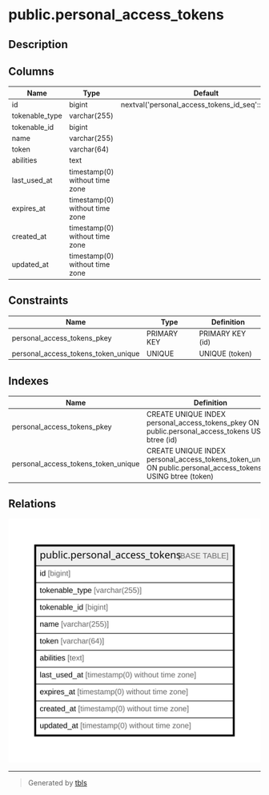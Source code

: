 # public.personal_access_tokens

## Description

## Columns

| Name | Type | Default | Nullable | Children | Parents | Comment |
| ---- | ---- | ------- | -------- | -------- | ------- | ------- |
| id | bigint | nextval('personal_access_tokens_id_seq'::regclass) | false |  |  |  |
| tokenable_type | varchar(255) |  | false |  |  |  |
| tokenable_id | bigint |  | false |  |  |  |
| name | varchar(255) |  | false |  |  |  |
| token | varchar(64) |  | false |  |  |  |
| abilities | text |  | true |  |  |  |
| last_used_at | timestamp(0) without time zone |  | true |  |  |  |
| expires_at | timestamp(0) without time zone |  | true |  |  |  |
| created_at | timestamp(0) without time zone |  | true |  |  |  |
| updated_at | timestamp(0) without time zone |  | true |  |  |  |

## Constraints

| Name | Type | Definition |
| ---- | ---- | ---------- |
| personal_access_tokens_pkey | PRIMARY KEY | PRIMARY KEY (id) |
| personal_access_tokens_token_unique | UNIQUE | UNIQUE (token) |

## Indexes

| Name | Definition |
| ---- | ---------- |
| personal_access_tokens_pkey | CREATE UNIQUE INDEX personal_access_tokens_pkey ON public.personal_access_tokens USING btree (id) |
| personal_access_tokens_token_unique | CREATE UNIQUE INDEX personal_access_tokens_token_unique ON public.personal_access_tokens USING btree (token) |

## Relations

![er](public.personal_access_tokens.svg)

---

> Generated by [tbls](https://github.com/k1LoW/tbls)
